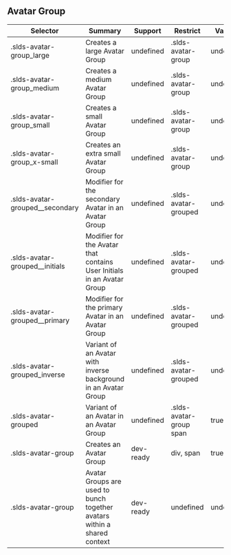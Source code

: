 

## Avatar Group

| Selector | Summary | Support | Restrict | Variant |
|-------|-------|-------|-------|-------|
| .slds-avatar-group_large | Creates a large Avatar Group | undefined | .slds-avatar-group | undefined |
| .slds-avatar-group_medium | Creates a medium Avatar Group | undefined | .slds-avatar-group | undefined |
| .slds-avatar-group_small | Creates a small Avatar Group | undefined | .slds-avatar-group | undefined |
| .slds-avatar-group_x-small | Creates an extra small Avatar Group | undefined | .slds-avatar-group | undefined |
| .slds-avatar-grouped__secondary | Modifier for the secondary Avatar in an Avatar Group | undefined | .slds-avatar-grouped | undefined |
| .slds-avatar-grouped__initials | Modifier for the Avatar that contains User Initials in an Avatar Group | undefined | .slds-avatar-grouped | undefined |
| .slds-avatar-grouped__primary | Modifier for the primary Avatar in an Avatar Group | undefined | .slds-avatar-grouped | undefined |
| .slds-avatar-grouped_inverse | Variant of an Avatar with inverse background in an Avatar Group | undefined | .slds-avatar-grouped | undefined |
| .slds-avatar-grouped | Variant of an Avatar in an Avatar Group | undefined | .slds-avatar-group span | true |
| .slds-avatar-group | Creates an Avatar Group | dev-ready | div, span | true |
| .slds-avatar-group | Avatar Groups are used to bunch together avatars within a shared context | dev-ready | undefined | undefined |